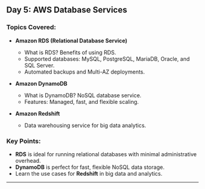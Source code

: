## Day 5: AWS Database Services

### Topics Covered:
- **Amazon RDS (Relational Database Service)**
  - What is RDS? Benefits of using RDS.
  - Supported databases: MySQL, PostgreSQL, MariaDB, Oracle, and SQL Server.
  - Automated backups and Multi-AZ deployments.

- **Amazon DynamoDB**
  - What is DynamoDB? NoSQL database service.
  - Features: Managed, fast, and flexible scaling.

- **Amazon Redshift**
  - Data warehousing service for big data analytics.

### Key Points:
- **RDS** is ideal for running relational databases with minimal administrative overhead.
- **DynamoDB** is perfect for fast, flexible NoSQL data storage.
- Learn the use cases for **Redshift** in big data and analytics.

---

